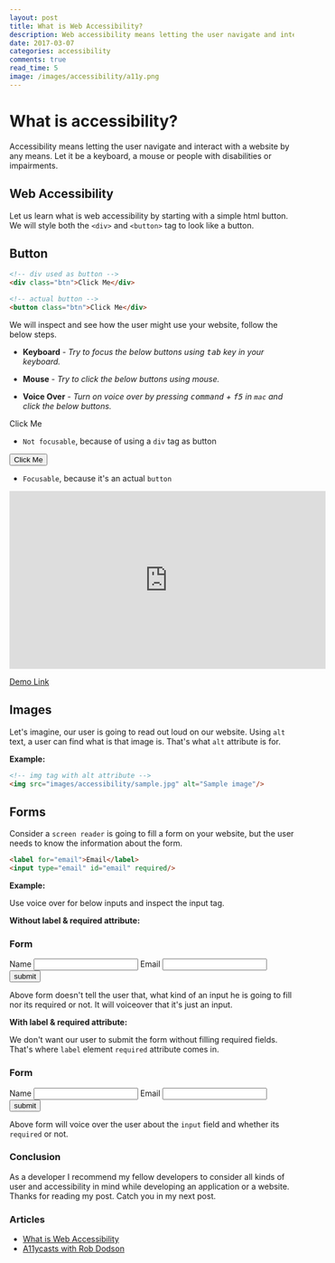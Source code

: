 ```yaml
---
layout: post
title: What is Web Accessibility?
description: Web accessibility means letting the user navigate and interact with your site by any means. Let it be a keyboard, a mouse or people with disabilities and impairments.
date: 2017-03-07
categories: accessibility
comments: true
read_time: 5
image: /images/accessibility/a11y.png
---
```


# What is accessibility?

Accessibility means letting the user navigate and interact with a website by any means. Let it be a keyboard, a mouse or people with disabilities or impairments.

## Web Accessibility

Let us learn what is web accessibility by starting with a simple html button. We will style both the `<div>` and `<button>` tag to look like a button.

## Button

```html
<!-- div used as button -->
<div class="btn">Click Me</div>

<!-- actual button -->
<button class="btn">Click Me</div>
```

We will inspect and see how the user might use your website, follow the below steps.

- <b>Keyboard</b> - <i>Try to focus the below buttons using <kbd>tab</kbd> key in your keyboard.</i>

- <b>Mouse</b> - <i>Try to click the below buttons using mouse.</i>

- <b>Voice Over</b> - <i>Turn on voice over by pressing <kbd>command</kbd> + <kbd>f5</kbd> in `mac` and click the below buttons.</i>

<div class="btn">Click Me</div> 

- `Not focusable`, because of using a `div` tag as button

<button class="btn">Click Me</button> 

- <code class="highlighter-rouge focusable">Focusable</code>, because it's an actual `button`

<iframe width="560" height="315" src="https://www.youtube.com/embed/IaL4nBgdxeM" frameborder="0" allowfullscreen></iframe>

<a href="https://output.jsbin.com/qezeca" target="_blank">Demo Link</a>

## Images

Let's imagine, our user is going to read out loud on our website. Using `alt` text, a user can find what is that image is. That's what `alt` attribute is for.

<b>Example: </b>

```html
<!-- img tag with alt attribute -->
<img src="images/accessibility/sample.jpg" alt="Sample image"/>
```

## Forms

Consider a `screen reader` is going to fill a form on your website, but the user needs to know the information about the form.

```html
<label for="email">Email</label>
<input type="email" id="email" required/>
```

<b>Example: </b>

Use voice over for below inputs and inspect the input tag.

<b class="mtop20">Without label & required attribute:</b>
<div class="mtop30">
  <h3 class="center">Form</h3>
  <form class="post__example-form">
    <span>Name</span>
    <input type="text"/>
    <span>Email</span>
    <input type="email"/>
    <input type="submit" value="submit"/>
  </form>
</div>

<p class="mtop30">Above form doesn't tell the user that, what kind of an input he is going to fill nor its required or not. It will voiceover that it's just an input.</p>

<b class="mtop20">With label & required attribute:</b>

We don't want our user to submit the form without filling required fields. That's where <code class="highlighter-rouge">label</code> element <code class="highlighter-rouge">required</code> attribute comes in.

<p> </p>
<div>
  <h3 class="center">Form</h3>
  <form class="post__example-form">
    <label for="name">Name</label>
    <input type="text" id="name" required/>
    <label for="email">Email</label>
    <input type="email" id="email" required/>
    <input type="submit" value="submit"/>
  </form>
</div>

<p class="mtop30">Above form will voice over the user about the <code class="highlighter-rouge">input</code> field and whether its <code class="highlighter-rouge">required</code> or not.</p>

### Conclusion

As a developer I recommend my fellow developers to consider all kinds of user and accessibility in mind while developing an application or a website. Thanks for reading my post. Catch you in my next post.

### Articles

- <a href="https://www.w3.org/WAI/intro/accessibility.php" target="_blank">What is Web Accessibility</a>
- <a href="https://www.youtube.com/playlist?list=PLNYkxOF6rcICWx0C9LVWWVqvHlYJyqw7g" target="_blank">A11ycasts with Rob Dodson
</a>
